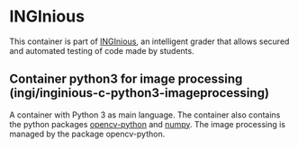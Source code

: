 INGInious
=========

This container is part of [INGInious](https://github.com/UCL-INGI/INGInious), an intelligent grader that allows secured and automated testing of code made by students. 

Container python3 for image processing (ingi/inginious-c-python3-imageprocessing)
---------------------------------------------------------------------------------

A container with Python 3 as main language.
The container also contains the python packages [opencv-python](https://pypi.org/project/opencv-python/) and [numpy](https://pypi.org/project/numpy/).
The image processing is managed by the package opencv-python.
